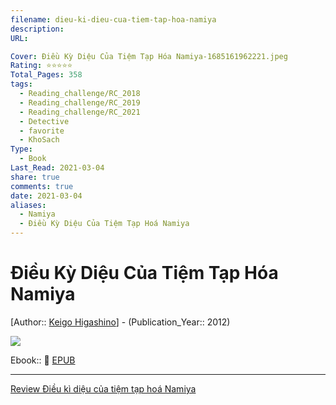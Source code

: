 ```yaml
---
filename: dieu-ki-dieu-cua-tiem-tap-hoa-namiya
description: 
URL: 

Cover: Điều Kỳ Diệu Của Tiệm Tạp Hóa Namiya-1685161962221.jpeg
Rating: ⭐⭐⭐⭐⭐
Total_Pages: 358
tags:
  - Reading_challenge/RC_2018
  - Reading_challenge/RC_2019
  - Reading_challenge/RC_2021
  - Detective
  - favorite
  - KhoSach
Type:
  - Book
Last_Read: 2021-03-04
share: true
comments: true
date: 2021-03-04
aliases:
  - Namiya
  - Điều Kỳ Diệu Của Tiệm Tạp Hoá Namiya
---
```

# Điều Kỳ Diệu Của Tiệm Tạp Hóa Namiya
[Author:: [Keigo Higashino](../../Keigo%20Higashino.md)] - (Publication_Year:: 2012)

![](https://i.imgur.com/I9CD6h2.jpg)


Ebook:: 📘 [EPUB](https://onedrive.live.com/download?resid=E92BC60129512289%21133&authkey=!ALVKfnD3YetdmkA)

---
[Review Điều kì diệu của tiệm tạp hoá Namiya](./review-dieu-ki-dieu-cua-tiem-tap-hoa-namiya.md)
